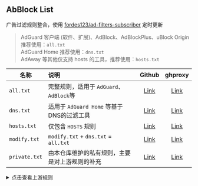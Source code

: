 ## AbBlock List

广告过滤规则整合，使用 [fordes123/ad-filters-subscriber](https://github.com/fordes123/ad-filters-subscriber) 定时更新
> AdGuard 客户端 (软件、扩展)、AdBlock、AdBlockPlus、uBlock Origin 推荐使用：`all.txt`  
> AdGuard Home 推荐使用：`dns.txt`  
> AdAway 等其他仅支持 hosts 的工具，推荐使用：`hosts.txt`

| 名称            | 说明                                   |                                       Github                                        |                                                 ghproxy                                                 |
|---------------|:-------------------------------------|:-----------------------------------------------------------------------------------:|:-------------------------------------------------------------------------------------------------------:|
| `all.txt`     | 完整规则，适用于 `AdGuard`、`AdBlock`等        |   [Link](https://raw.githubusercontent.com/star1145209/adblock_list/main/rule/all.txt)   |   [Link](https://mirror.ghproxy.com/https://raw.githubusercontent.com/star1145209/adblock_list/main/rule/all.txt)   |
| `dns.txt`     | 适用于 `AdGuard Home` 等基于DNS的过滤工具       |   [Link](https://raw.githubusercontent.com/star1145209/adblock_list/main/rule/dns.txt)   |   [Link](https://mirror.ghproxy.com/https://raw.githubusercontent.com/star1145209/adblock_list/main/rule/dns.txt)   |
| `hosts.txt`   | 仅包含 `HOSTS` 规则                       |  [Link](https://raw.githubusercontent.com/star1145209/adblock_list/main/rule/hosts.txt)  |  [Link](https://mirror.ghproxy.com/https://raw.githubusercontent.com/star1145209/adblock_list/main/rule/hosts.txt)  |
| `modify.txt`  | `modify.txt` + `dns.txt` = `all.txt` | [Link](https://raw.githubusercontent.com/star1145209/adblock_list/main/rule/modify.txt)  | [Link](https://mirror.ghproxy.com/https://raw.githubusercontent.com/star1145209/adblock_list/main/rule/modify.txt)  |
| `private.txt` | 由本仓库维护的私有规则，主要是对上游规则的补充              | [Link](https://raw.githubusercontent.com/star1145209/adblock_list/main/rule/private.txt) | [Link](https://mirror.ghproxy.com/https://raw.githubusercontent.com/star1145209/adblock_list/main/rule/private.txt) |

<details>
<summary>点击查看上游规则</summary>
<ul>
    <li><a href="https://raw.githubusercontent.com/AdguardTeam/FiltersRegistry/master/filters/filter_2_Base/filter.txt">AdGuard 基础过滤器</a></li>
    <li><a href="https://raw.githubusercontent.com/AdguardTeam/FiltersRegistry/master/filters/filter_11_Mobile/filter.txt">AdGuard 移动广告过滤器</a></li>
    <li><a href="https://adguard.com/kb/zh-CN/general/ad-filtering/adguard-filters/">AdGuard 防跟踪保护过滤器</a></li>
    <li><a href="https://raw.githubusercontent.com/AdguardTeam/FiltersRegistry/master/filters/filter_17_TrackParam/filter.txt">AdGuard URL跟踪过滤器</a></li>
    <li><a href="https://raw.githubusercontent.com/AdguardTeam/FiltersRegistry/master/filters/filter_14_Annoyances/filter.txt">AdGuard 恼人广告过滤器</a></li>
    <li><a href="https://raw.githubusercontent.com/AdguardTeam/FiltersRegistry/master/filters/filter_10_Useful/filter.txt">AdGuard 解除搜索广告和自我推销过滤器</a></li>
    <li><a href="https://raw.githubusercontent.com/AdguardTeam/FiltersRegistry/master/filters/filter_224_Chinese/filter.txt">AdGuard 中文过滤器</a></li>
    <li><a href="https://github.com/jdlingyu/ad-wars">ad-wars</a></li>
    <li><a href="https://github.com/TG-Twilight/AWAvenue-Adblock-Rule">AWAvenue-Adblock-Rule</a></li>
    <li><a href="https://raw.githubusercontent.com/Noyllopa/NoAppDownload/master/NoAppDownload.txt">NoAppDownload</a></li>
    <li><a href="https://github.com/Cats-Team/AdRules">Cats-Team/AdRules AdBlock List Lite</a></li>
    <li><a href="https://github.com/badmojr/1Hosts">1Hosts (Lite)</a></li>
    <li><a href="https://github.com/hagezi/dns-blocklists">hagezi/dns-blocklists normal</a></li>
    <li><a href="https://github.com/8680/GOODBYEADS>8680/GOODBYEADS</a></li>
</ul>
</details>
